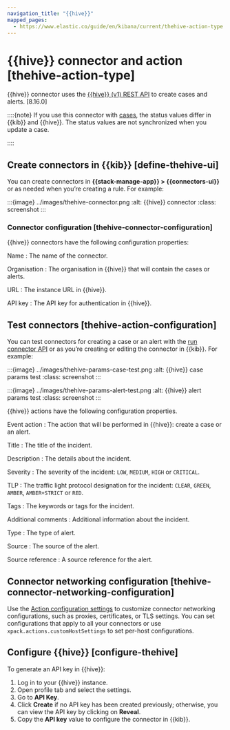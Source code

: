 ```yaml
---
navigation_title: "{{hive}}"
mapped_pages:
  - https://www.elastic.co/guide/en/kibana/current/thehive-action-type.html
---
```


# {{hive}} connector and action [thehive-action-type]


{{hive}} connector uses the [{{hive}} (v1) REST API](https://docs.strangebee.com/thehive/api-docs/) to create cases and alerts. [8.16.0]

::::{note}
If you use this connector with [cases](docs-content://explore-analyze/alerts-cases/cases.md), the status values differ in {{kib}} and {{hive}}. The status values are not synchronized when you update a case.

::::



## Create connectors in {{kib}} [define-thehive-ui]

You can create connectors in **{{stack-manage-app}} > {{connectors-ui}}** or as needed when you’re creating a rule. For example:

:::{image} ../images/thehive-connector.png
:alt: {{hive}} connector
:class: screenshot
:::


### Connector configuration [thehive-connector-configuration]

{{hive}} connectors have the following configuration properties:

Name
:   The name of the connector.

Organisation
:   The organisation in {{hive}} that will contain the cases or alerts.

URL
:   The instance URL in {{hive}}.

API key
:   The API key for authentication in {{hive}}.


## Test connectors [thehive-action-configuration]

You can test connectors for creating a case or an alert with the [run connector API](https://www.elastic.co/docs/api/doc/kibana/v8/group/endpoint-connectors) or as you’re creating or editing the connector in {{kib}}. For example:

:::{image} ../images/thehive-params-case-test.png
:alt: {{hive}} case params test
:class: screenshot
:::

:::{image} ../images/thehive-params-alert-test.png
:alt: {{hive}} alert params test
:class: screenshot
:::

{{hive}} actions have the following configuration properties.

Event action
:   The action that will be performed in {{hive}}: create a case or an alert.

Title
:   The title of the incident.

Description
:   The details about the incident.

Severity
:   The severity of the incident: `LOW`, `MEDIUM`, `HIGH` or `CRITICAL`.

TLP
:   The traffic light protocol designation for the incident: `CLEAR`, `GREEN`, `AMBER`, `AMBER+STRICT` or `RED`.

Tags
:   The keywords or tags for the incident.

Additional comments
:   Additional information about the incident.

Type
:   The type of alert.

Source
:   The source of the alert.

Source reference
:   A source reference for the alert.


## Connector networking configuration [thehive-connector-networking-configuration]

Use the [Action configuration settings](/reference/configuration-reference/alerting-settings.md#action-settings) to customize connector networking configurations, such as proxies, certificates, or TLS settings. You can set configurations that apply to all your connectors or use `xpack.actions.customHostSettings` to set per-host configurations.


## Configure {{hive}} [configure-thehive]

To generate an API key in {{hive}}:

1. Log in to your {{hive}} instance.
2. Open profile tab and select the settings.
3. Go to **API Key**.
4. Click **Create** if no API key has been created previously; otherwise, you can view the API key by clicking on **Reveal**.
5. Copy the **API key** value to configure the connector in {{kib}}.

